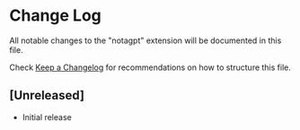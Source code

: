 # Change Log

All notable changes to the "notagpt" extension will be documented in this file.

Check [Keep a Changelog](http://keepachangelog.com/) for recommendations on how to structure this file.

## [Unreleased]

- Initial release